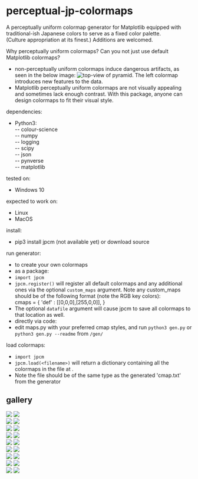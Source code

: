 
# perceptual-jp-colormaps  
  
A perceptually uniform colormap generator for Matplotlib equipped with traditional-ish Japanese colors to serve as a fixed color palette.   
(Culture appropriation at its finest.) Additions are welcomed.  

Why perceptually uniform colormaps? Can you not just use default Matplotlib colormaps?   
- non-perceptually uniform colormaps induce dangerous artifacts, as seen in the below image: ![top-view of pyramid](https://i.stack.imgur.com/JcTDb.png).
The left colormap introduces new features to the data.
- Matplotlib perceptually uniform colormaps are not visually appealing and sometimes lack enough contrast.
With this package, anyone can design colormaps to fit their visual style.

dependencies:  
- Python3:  
--	colour-science  
--	numpy  
--	logging  
--	scipy  
--	json  
--	pynverse  
--	matplotlib  
  
tested on:  
- Windows 10  
  
expected to work on:  
- Linux  
- MacOS  
  
install:
- pip3 install jpcm  (not available yet)
or download source

run generator:   
- to create your own colormaps 
 - as a package:  
  - `import jpcm` 
  - `jpcm.register()` will register all default colormaps and any additional ones via the optional `custom_maps` argument. 
  Note any custom_maps should be of the following format (note the RGB key colors):  
    cmaps = {
        'def' : [[0,0,0],[255,0,0]],
    }
  - The optional `datafile` argument will cause jpcm to save all colormaps to that location as well.
 - directly via code:
  - edit maps.py with your preferred cmap styles, and run `python3 gen.py` or `python3 gen.py --readme` from `/gen/`

load colormaps:
- `import jpcm`  
- `jpcm.load(<filename>)` will return a dictionary containing all the colormaps in the file at <filename>. 
- Note the file should be of the same type as the generated 'cmap.txt' from the generator


## gallery  

![](https://github.com/akhilsadam/perceptual-jp-colormaps/blob/master//maps/def.png?raw=true) ![](https://github.com/akhilsadam/perceptual-jp-colormaps/blob/master//maps/def_segmented.png?raw=true)  
![](https://github.com/akhilsadam/perceptual-jp-colormaps/blob/master//maps/ice.png?raw=true) ![](https://github.com/akhilsadam/perceptual-jp-colormaps/blob/master//maps/ice_segmented.png?raw=true)  
![](https://github.com/akhilsadam/perceptual-jp-colormaps/blob/master//maps/iron-ice.png?raw=true) ![](https://github.com/akhilsadam/perceptual-jp-colormaps/blob/master//maps/iron-ice_segmented.png?raw=true)  
![](https://github.com/akhilsadam/perceptual-jp-colormaps/blob/master//maps/water.png?raw=true) ![](https://github.com/akhilsadam/perceptual-jp-colormaps/blob/master//maps/water_segmented.png?raw=true)  
![](https://github.com/akhilsadam/perceptual-jp-colormaps/blob/master//maps/momiji.png?raw=true) ![](https://github.com/akhilsadam/perceptual-jp-colormaps/blob/master//maps/momiji_segmented.png?raw=true)  
![](https://github.com/akhilsadam/perceptual-jp-colormaps/blob/master//maps/sky.png?raw=true) ![](https://github.com/akhilsadam/perceptual-jp-colormaps/blob/master//maps/sky_segmented.png?raw=true)  
![](https://github.com/akhilsadam/perceptual-jp-colormaps/blob/master//maps/sunburst.png?raw=true) ![](https://github.com/akhilsadam/perceptual-jp-colormaps/blob/master//maps/sunburst_segmented.png?raw=true)  
![](https://github.com/akhilsadam/perceptual-jp-colormaps/blob/master//maps/flamingo.png?raw=true) ![](https://github.com/akhilsadam/perceptual-jp-colormaps/blob/master//maps/flamingo_segmented.png?raw=true)  
![](https://github.com/akhilsadam/perceptual-jp-colormaps/blob/master//maps/tree.png?raw=true) ![](https://github.com/akhilsadam/perceptual-jp-colormaps/blob/master//maps/tree_segmented.png?raw=true)